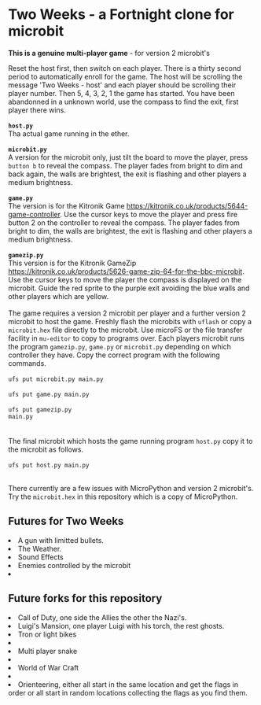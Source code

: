 <h1>Two Weeks - a Fortnight clone for microbit</h1>

<b>This is a genuine multi-player game</b> -  for version 2 microbit's<br/>

Reset the host first, then switch on each player.  There is a thirty second period to automatically enroll for the game.  The host will be scrolling the message 'Two Weeks - host' and each player should be scrolling their player number.  Then 5, 4, 3, 2, 1 the game has started. You have been abandonned in a unknown world, use the compass to find the exit, first player there wins.
<br/><br/>
<b><code>host.py</code></b><br/>
Tha actual game running in the ether.
<br/><br/>
<b><code>microbit.py</code></b><br/>
A version for the microbit only, just tilt the board to move the player, press
<code>button b</code> to reveal the compass.  The player fades from bright
to dim and back again, the walls are brightest, the exit is flashing and other players a medium brightness.
<br/><br/>
<b><code>game.py</code></b><br/>
The version is for the Kitronik Game
https://kitronik.co.uk/products/5644-game-controller. Use the cursor keys to move the player and press fire button 2 on the controller to reveal the compass.  The player fades from bright to dim, the walls are brightest, the exit is flashing and other players a medium brightness.
<br/><br/>
<b><code>gamezip.py</code></b><br/>
This version is for the  Kitronik
GameZip https://kitronik.co.uk/products/5626-game-zip-64-for-the-bbc-microbit.  Use the cursor keys to move the player the compass is displayed on the microbit.  Guide the red sprite to the purple exit avoiding the blue walls and other players which are yellow.
</br>
</br>
The game requires a version 2 microbit per player and a further version 2
microbit to host the game. Freshly flash the microbits with <code>uflash</code>
or copy a <code>microbit.hex</code> file directly to the microbit. Use microFS
or the file transfer facility in <code>mu-editor</code> to copy to programs
over. Each players microbit runs the program <code>gamezip.py</code>,
<code>game.py</code> or <code>microbit.py</code> depending on which controller they have.  Copy the correct program with the following commands.
<br/>
<br/>
<code>ufs put microbit.py main.py</code><br/><br/>
<code>ufs put game.py main.py</code><br/><br/>
<code>ufs put gamezip.py main.py</code><br/><br/>
<br/>
The final microbit which hosts the game running program <code>host.py</code>
copy it to the microbit as follows.<br/><br/>
<code>ufs put host.py main.py</code><br/><br/>

There currently are a few issues with MicroPython and version 2 microbit's.  Try the `microbit.hex` in this repository which is a copy of MicroPython.

<h2>Futures for Two Weeks</h2>
<list>
<li>A gun with limitted bullets.</li>
<li>The Weather.</li>
<li>Sound Effects</li>
<li>Enemies controlled by the microbit<li/>
<list/>

<h2>Future forks for this repository</h2>
<list>
<li>Call of Duty, one side the Allies the other the Nazi's.</li>
<li>Luigi's Mansion, one player Luigi with his torch, the rest ghosts.</li>
<li>Tron or light bikes<li/>
<li>Multi player snake<li/>
<li>World of War Craft<li/>
<li>Orienteering, either all start in the same location and get the flags in order or all start in random locations collecting the flags as you find them.</li>